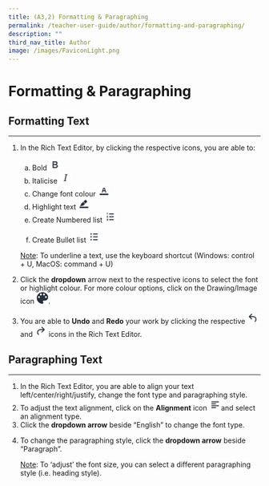 ```yaml
---
title: (A3,2) Formatting & Paragraphing
permalink: /teacher-user-guide/author/formatting-and-paragraphing/
description: ""
third_nav_title: Author
image: /images/FaviconLight.png
---
```

<h1 id="formatting-paragraphing">Formatting &amp; Paragraphing</h1>
<h2 id="formatting-text">Formatting Text</h2>
<hr>
<ol>
<li><p>In the Rich Text Editor, by clicking the respective icons, you are able to:</p>
<ol style="list-style-type: lower-alpha;">
<li>Bold <img style="width:1.5rem; display: inline;" src="/images/Icons/Bold.svg"> </li>
<li>Italicise <img style="width:1.5rem; display: inline;" src="/images/Icons/Italise.svg"> </li>
<li>Change font colour <img style="width:1.5rem; display: inline;" src="/images/Icons/FontColour.svg"> </li>
<li>Highlight text <img style="width:1.5rem; display: inline;" src="/images/Icons/Highlight.svg"> </li>
<li>Create Numbered list <img style="width:1.5rem; display: inline;" src="/images/Icons/Numbering.svg"></li>
<li><p>Create Bullet list <img style="width:1.5rem; display: inline;" src="/images/Icons/Bullet.svg"></p>
</li>
</ol>
</li>
<p><u>Note</u>: To underline a text, use the keyboard shortcut (Windows: control + U, MacOS: command + U)</p>
<li><p>Click the <strong>dropdown</strong> arrow next to the respective icons to select the font or highlight colour. For more colour options, click on the Drawing/Image icon <img style="width:1.5rem; display: inline;" src="/images/Icons/Drawing.svg">.</p>
</li>
<li>You are able to <strong>Undo</strong> and <strong>Redo</strong> your work by clicking the respective <img style="width:1.5rem; display: inline;" src="/images/Icons/Undo.svg"> and <img style="width:1.5rem; display: inline;" src="/images/Icons/Redo.svg"> icons in the Rich Text Editor.</li>
</ol>
<h2 id="paragraphing-text">Paragraphing Text</h2>
<hr>
<ol>
<li>In the Rich Text Editor, you are able to align your text left/center/right/justify, change the font type and paragraphing style.</li>
<li>To adjust the text alignment, click on the <strong>Alignment</strong> icon <img style="width:1.5rem; display: inline;" src="/images/Icons/TextAlign.svg">and select an alignment type.</li>
<li>Click the <strong>dropdown arrow</strong> beside “English” to change the font type.</li>
<li><p>To change the paragraphing style, click the <strong>dropdown arrow</strong> beside “Paragraph”.</p>
	<p><u>Note</u>: To ‘adjust’ the font size, you can select a different paragraphing style (i.e. heading style).</p>
</li>
</ol>